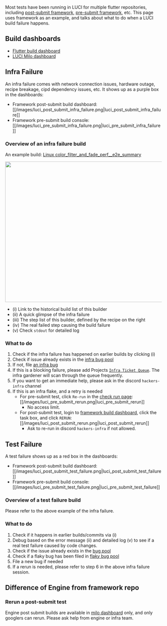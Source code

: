 Most tests have been running in LUCI for multiple flutter repositories, including [post-submit framework](https://flutter-dashboard.appspot.com/#/build), [pre-submit framework](https://ci.chromium.org/p/flutter/g/framework-try/builders), etc. This page uses framework as an example, and talks about what to do when a LUCI build failure happens.

## Build dashboards
* [Flutter build dashboard](https://flutter-dashboard.appspot.com/#/build)
* [LUCI Milo dashboard](https://ci.chromium.org/p/flutter)
## Infra Failure
An infra failure comes with network connection issues, hardware outage, recipe breakage, cipd dependency issues, etc. It shows up as a purple box in the dashboards:

* Framework post-submit build dashboard: [[/images/luci_post_submit_infra_failure.png|luci_post_submit_infra_failure]]
* Framework pre-submit build console: [[/images/luci_pre_submit_infra_failure.png|luci_pre_submit_infra_failure]]

### Overview of an infra failure build
An example build: [Linux color_filter_and_fade_perf__e2e_summary](https://ci.chromium.org/ui/p/flutter/builders/prod/Linux%20color_filter_and_fade_perf__e2e_summary/1563/overview)

<img src="https://raw.githubusercontent.com/wiki/flutter/flutter/images/luci_infra_failure_overview.png" align="center" height="450" width="800"/>

*  (i) Link to the historical build list of this builder
*  (ii) A quick glimpse of the infra failure 
*  (iii) The step list of this builder, defined by the recipe on the right
*  (iv) The real failed step causing the build failure 
*  (v) Check `stdout` for detailed log
### What to do
1. Check if the infra failure has happened on earlier builds by clicking (i)
2. Check if issue already exists in the [infra bug pool](https://github.com/flutter/flutter/issues?q=is%3Aopen+is%3Aissue+label%3A%22team%3A+infra%22)
3. If not, file [an infra bug](https://github.com/flutter/flutter/issues/new?assignees=&labels=team%3A+infra&template=6_infrastructure.md&title=)
4. If this is a blocking failure, please add Projects [`Infra Ticket Queue`](https://github.com/flutter/flutter/wiki/Infra-Ticket-Queue). The infra gardener will scan through the queue frequently.
5. If you want to get an immediate help, please ask in the discord `hackers-infra` channel
6. If this is an infra flake, and a retry is needed
   *  For pre-submit test, click `Re-run` in the [check run page](https://github.com/flutter/flutter/pull/83894/checks?check_run_id=2738146673): [[/images/luci_pre_submit_rerun.png|luci_pre_submit_rerun]]
      * No access limit.
   *  For post-submit test, login to [framework build dashboard](https://flutter-dashboard.appspot.com/#/build), click the task box, and click `RERUN`: [[/images/luci_post_submit_rerun.png|luci_post_submit_rerun]]
      * Ask to re-run in discord `hackers-infra` if not allowed.

## Test Failure
A test failure shows up as a red box in the dashboards:

* Framework post-submit build dashboard: [[/images/luci_post_submit_test_failure.png|luci_post_submit_test_failure]]
* Framework pre-submit build console: [[/images/luci_pre_submit_test_failure.png|luci_pre_submit_test_failure]]
### Overview of a test failure build
Please refer to the above example of the infra failure.
### What to do
1. Check if it happens in earlier builds/commits via (i)
2. Debug based on the error message (ii) and detailed log (v) to see if a real test failure caused by code changes.
3. Check if the issue already exists in the [bug pool](https://github.com/flutter/flutter/issues)
4. Check if a flaky bug has been filed in [flaky bug pool](https://github.com/flutter/flutter/issues?q=is%3Aopen+is%3Aissue+label%3A%22team%3A+flakes%22)
5. File a new bug if needed
6. If a rerun is needed, please refer to step 6 in the above infra failure session.
## Difference of Engine from framework repo
### Rerun a post-submit test
Engine post submit builds are available in [milo dashboard](https://ci.chromium.org/p/flutter/g/engine/console) only, and only googlers can rerun. Please ask help from engine or infra team.
